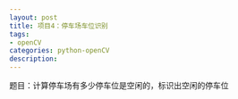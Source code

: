 ```yaml
---
layout: post
title: 项目4：停车场车位识别
tags:
- openCV
categories: python-openCV
description:
---
```


题目：计算停车场有多少停车位是空闲的，标识出空闲的停车位
